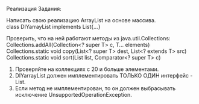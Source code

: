 Реализация Задания:<p>
Написать свою реализацию ArrayList на основе массива.<br>
class DIYarrayList<T> implements List<T>{...}<p>
Проверить, что на ней работают методы из java.util.Collections:<br>
Collections.addAll(Collection<? super T> c, T... elements)<br>
Collections.static <T> void copy(List<? super T> dest, List<? extends T> src)<br>
Collections.static <T> void sort(List<T> list, Comparator<? super T> c)<br>

1) Проверяйте на коллекциях с 20 и больше элементами.
2) DIYarrayList должен имплементировать ТОЛЬКО ОДИН интерфейс - List.
3) Если метод не имплементирован, то он должен выбрасывать исключение UnsupportedOperationException.